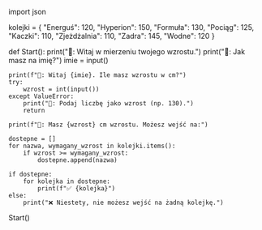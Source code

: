 import json

kolejki = {
    "Energuś": 120,
    "Hyperion": 150,
    "Formuła": 130,
    "Pociąg": 125,
    "Kaczki": 110,
    "Zjeżdżalnia": 110,
    "Zadra": 145,
    "Wodne": 120
}

def Start():
    print("🤖: Witaj w mierzeniu twojego wzrostu.")
    print("🤖: Jak masz na imię?")
    imie = input()

    print(f"🤖: Witaj {imie}. Ile masz wzrostu w cm?")
    try:
        wzrost = int(input())
    except ValueError:
        print("🤖: Podaj liczbę jako wzrost (np. 130).")
        return

    print(f"🤖: Masz {wzrost} cm wzrostu. Możesz wejść na:")
    
    dostepne = []
    for nazwa, wymagany_wzrost in kolejki.items():
        if wzrost >= wymagany_wzrost:
            dostepne.append(nazwa)

    if dostepne:
        for kolejka in dostepne:
            print(f"✅ {kolejka}")
    else:
        print("❌ Niestety, nie możesz wejść na żadną kolejkę.")

Start()
